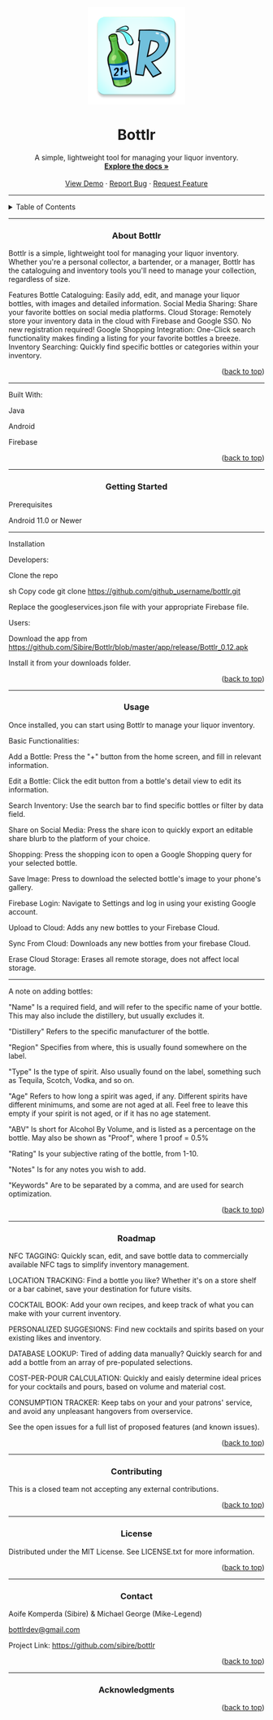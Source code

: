 <!-- Improved compatibility of back to top link: See: https://github.com/othneildrew/Best-README-Template/pull/73 -->
<a name="readme-top"></a>

<!--
*** Thanks for checking out the Best-README-Template. If you have a suggestion
*** that would make this better, please fork the repo and create a pull request
*** or simply open an issue with the tag "enhancement".
*** Don't forget to give the project a star!
*** Thanks again! Now go create something AMAZING! :D
-->
<!-- PROJECT SHIELDS -->
<!--
*** I'm using markdown "reference style" links for readability.
*** Reference links are enclosed in brackets [ ] instead of parentheses ( ).
*** See the bottom of this document for the declaration of the reference variables
*** for contributors-url, forks-url, etc. This is an optional, concise syntax you may use.
*** https://www.markdownguide.org/basic-syntax/#reference-style-links
-->







<!-- PROJECT LOGO -->
<br />
<div align="center">
  <img src="https://raw.githubusercontent.com/Sibire/Bottlr/master/app/src/main/res/mipmap-xxxhdpi/ic_launcher.webp">
<h1 align="center">Bottlr</h1>
  <p align="center">
    A simple, lightweight tool for managing your liquor inventory.
    <br />
    <!-- TODO: ADD A DEMO VERSION -->
    <a href="https://github.com/Sibire/Bottlr/blob/master/app/debug/Bottlr-Refactor-Build1.apk"><strong>Explore the docs »</strong></a>
    <br />
    <br />
    <a href="https://github.com/github_username/bottlr">View Demo</a>
    ·
    <a href="mailto:bottlrdev@gmail.com" target="Bottlr Bug Report">Report Bug</a>
    ·
    <a href="mailto:bottlrdev@gmail.com" target="Bottlr Feature Request">Request Feature</a>
  </p>
</div>

---

<!-- TABLE OF CONTENTS -->
<details>
  <summary>Table of Contents</summary>
  <ol>
    <li>
      <a href="#about-the-project">About The Project</a>
      <ul>
        <li><a href="#built-with">Built With</a></li>
      </ul>
    </li>
    <li>
      <a href="#getting-started">Getting Started</a>
      <ul>
        <li><a href="#prerequisites">Prerequisites</a></li>
        <li><a href="#installation">Installation</a></li>
      </ul>
    </li>
    <li><a href="#usage">Usage</a></li>
    <li><a href="#roadmap">Roadmap</a></li>
    <li><a href="#contributing">Contributing</a></li>
    <li><a href="#license">License</a></li>
    <li><a href="#contact">Contact</a></li>
    <li><a href="#acknowledgments">Acknowledgments</a></li>
  </ol>
</details>

---

<!-- ABOUT THE PROJECT -->
<h3 align="center">About Bottlr</h3>


Bottlr is a simple, lightweight tool for managing your liquor inventory. Whether you're a personal collector, a bartender, or a manager, Bottlr has the cataloguing and inventory tools you'll need to manage your collection, regardless of size.

Features
Bottle Cataloguing: Easily add, edit, and manage your liquor bottles, with images and detailed information.
Social Media Sharing: Share your favorite bottles on social media platforms.
Cloud Storage: Remotely store your inventory data in the cloud with Firebase and Google SSO. No new registration required!
Google Shopping Integration: One-Click search functionality makes finding a listing for your favorite bottles a breeze.
Inventory Searching: Quickly find specific bottles or categories within your inventory.
<p align="right">(<a href="#readme-top">back to top</a>)</p>

---

Built With:

Java

Android

Firebase

<p align="right">(<a href="#readme-top">back to top</a>)</p>

---

<!-- GETTING STARTED -->
<h3 align="center">Getting Started</h3>

Prerequisites

Android 11.0 or Newer

---

Installation

Developers:

Clone the repo

sh
Copy code
git clone https://github.com/github_username/bottlr.git

Replace the googleservices.json file with your appropriate Firebase file.

Users:

Download the app from https://github.com/Sibire/Bottlr/blob/master/app/release/Bottlr_0.12.apk

Install it from your downloads folder.

<p align="right">(<a href="#readme-top">back to top</a>)</p>

---

<!-- USAGE EXAMPLES -->
<h3 align="center">Usage</h3>

Once installed, you can start using Bottlr to manage your liquor inventory.

 Basic Functionalities:

  Add a Bottle: Press the "+" button from the home screen, and fill in relevant information.

  Edit a Bottle: Click the edit button from a bottle's detail view to edit its information.

  Search Inventory: Use the search bar to find specific bottles or filter by data field.

  Share on Social Media: Press the share icon to quickly export an editable share blurb to the platform of your choice.

  Shopping: Press the shopping icon to open a Google Shopping query for your selected bottle.

  Save Image: Press to download the selected bottle's image to your phone's gallery.

  Firebase Login: Navigate to Settings and log in using your existing Google account.

  Upload to Cloud: Adds any new bottles to your Firebase Cloud.

  Sync From Cloud: Downloads any new bottles from your firebase Cloud.

  Erase Cloud Storage: Erases all remote storage, does not affect local storage.

  ---

  A note on adding bottles:

  "Name" Is a required field, and will refer to the specific name of your bottle. This may also include the distillery, but usually excludes it.

  "Distillery" Refers to the specific manufacturer of the bottle.

  "Region" Specifies from where, this is usually found somewhere on the label.

  "Type" Is the type of spirit. Also usually found on the label, something such as Tequila, Scotch, Vodka, and so on.

  "Age" Refers to how long a spirit was aged, if any. Different spirits have different minimums, and some are not aged at all. Feel free to leave this empty if your spirit is not aged, or if it has no age statement.

  "ABV" Is short for Alcohol By Volume, and is listed as a percentage on the bottle. May also be shown as "Proof", where 1 proof = 0.5%

  "Rating" Is your subjective rating of the bottle, from 1-10.

  "Notes" Is for any notes you wish to add.

  "Keywords" Are to be separated by a comma, and are used for search optimization.

<p align="right">(<a href="#readme-top">back to top</a>)</p>

---

<!-- ROADMAP -->
<h3 align="center">Roadmap</h3>

 NFC TAGGING: Quickly scan, edit, and save bottle data to commercially available NFC tags to simplify inventory management.
 
 LOCATION TRACKING: Find a bottle you like? Whether it's on a store shelf or a bar cabinet, save your destination for future visits.

 COCKTAIL BOOK: Add your own recipes, and keep track of what you can make with your current inventory.
 
 PERSONALIZED SUGGESIONS: Find new cocktails and spirits based on your existing likes and inventory.

 DATABASE LOOKUP: Tired of adding data manually? Quickly search for and add a bottle from an array of pre-populated selections.

 COST-PER-POUR CALCULATION: Quickly and eaisly determine ideal prices for your cocktails and pours, based on volume and material cost.

 CONSUMPTION TRACKER: Keep tabs on your and your patrons' service, and avoid any unpleasant hangovers from overservice.
 
See the open issues for a full list of proposed features (and known issues).

<p align="right">(<a href="#readme-top">back to top</a>)</p>
<!-- CONTRIBUTING -->

---

<h3 align="center">Contributing</h3>

This is a closed team not accepting any external contributions.

<p align="right">(<a href="#readme-top">back to top</a>)</p>

---

<!-- LICENSE -->
<h3 align="center">License</h3>

Distributed under the MIT License. See LICENSE.txt for more information.

<p align="right">(<a href="#readme-top">back to top</a>)</p>

---

<!-- CONTACT -->
<h3 align="center">Contact</h3>

Aoife Komperda (Sibire) & Michael George (Mike-Legend)

bottlrdev@gmail.com

Project Link: https://github.com/sibire/bottlr

<p align="right">(<a href="#readme-top">back to top</a>)</p>

---

<!-- ACKNOWLEDGMENTS -->
<h3 align="center">Acknowledgments</h3>
<p align="right">(<a href="#readme-top">back to top</a>)</p>
<!-- MARKDOWN LINKS & IMAGES -->
<!-- https://www.markdownguide.org/basic-syntax/#reference-style-links -->
